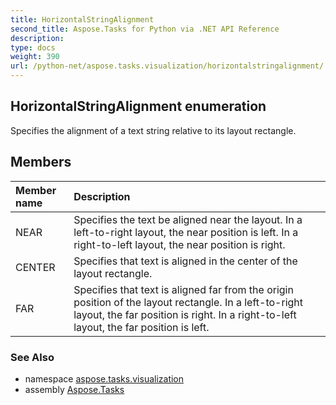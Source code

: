 ```yaml
---
title: HorizontalStringAlignment
second_title: Aspose.Tasks for Python via .NET API Reference
description: 
type: docs
weight: 390
url: /python-net/aspose.tasks.visualization/horizontalstringalignment/
---
```


## HorizontalStringAlignment enumeration

Specifies the alignment of a text string relative to its layout rectangle.

## Members
| Member name | Description |
| :- | :- |
|NEAR|Specifies the text be aligned near the layout. In a left-to-right layout, the near position is left. In a right-to-left layout, the near position is right.|
|CENTER|Specifies that text is aligned in the center of the layout rectangle.|
|FAR|Specifies that text is aligned far from the origin position of the layout rectangle. In a left-to-right layout, the far position is right. In a right-to-left layout, the far position is left.|

### See Also

* namespace [aspose.tasks.visualization](/tasks/python-net/aspose.tasks.visualization/)
* assembly [Aspose.Tasks](/tasks/python-net/)

